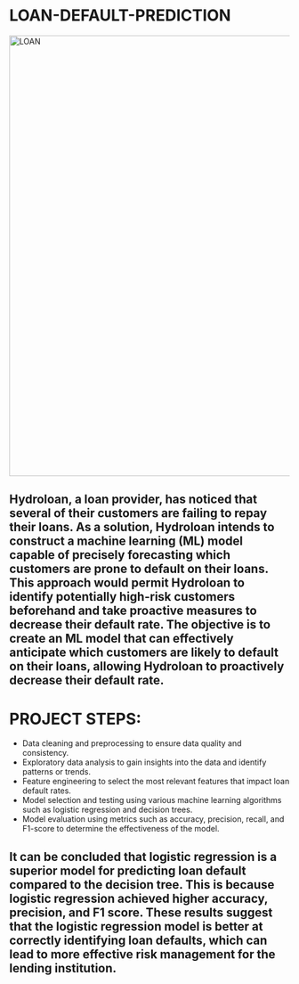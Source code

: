 # LOAN-DEFAULT-PREDICTION

<img width="791" alt="LOAN" src="https://user-images.githubusercontent.com/117233045/235553937-d10bcbf6-8227-4a3f-a1b3-599c435cc3f8.png">

## Hydroloan, a loan provider, has noticed that several of their customers are failing to repay their loans. As a solution, Hydroloan intends to construct a machine learning (ML) model capable of precisely forecasting which customers are prone to default on their loans. This approach would permit Hydroloan to identify potentially high-risk customers beforehand and take proactive measures to decrease their default rate. The objective is to create an ML model that can effectively anticipate which customers are likely to default on their loans, allowing Hydroloan to proactively decrease their default rate.

# PROJECT STEPS:
* Data cleaning and preprocessing to ensure data quality and consistency.
* Exploratory data analysis to gain insights into the data and identify patterns or trends.
* Feature engineering to select the most relevant features that impact loan default rates.
* Model selection and testing using various machine learning algorithms such as logistic regression and decision trees.
* Model evaluation using metrics such as accuracy, precision, recall, and F1-score to determine the effectiveness of the model.



## It can be concluded that logistic regression is a superior model for predicting loan default compared to the decision tree. This is because logistic regression achieved higher accuracy, precision, and F1 score. These results suggest that the logistic regression model is better at correctly identifying loan defaults, which can lead to more effective risk management for the lending institution.


